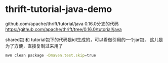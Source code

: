 # thrift-tutorial-java-demo

  github.com/apache/thrift/tutorial/java 0.16.0分支的代码
  https://github.com/apache/thrift/tree/0.16.0/tutorial/java
  
 shared包 和 tutorial包下的代码是idl生成的，可以看做引用的一个jar包，
 这儿是为了方便，直接复制过来用了
 
```sh
mvn clean package -Dmaven.test.skip=true
```